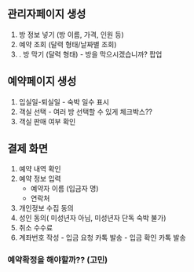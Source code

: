 ## 관리자페이지 생성
  1. 방 정보 넣기 (방 이름, 가격, 인원 등)
  2. 예약 조회 (달력 형태/날짜별 조회)
  3. . 방 막기 (달력 형태)
         - 방을 막으시겠습니까? 팝업

## 예약페이지 생성
  1. 입실일-퇴실일 - 숙박 일수 표시
  2. 객실 선택 - 여러 방 선택할 수 있게 체크박스??
  3. 객실 판매 여부 확인

## 결제 화면
  1. 예약 내역 확인
  2. 예약 정보 입력
     - 예약자 이름 (입금자 명)
     - 연락처
  3. 개인정보 수집 동의
  4. 성인 동의( 미성년자 아님, 미성년자 단독 숙박 불가)
  5. 취소 수수료
  6. 계좌번호 작성
    - 입금 요청 카톡 발송
    - 입금 확인 카톡 발송

### 예약확정을 해야할까?? (고민)
  
